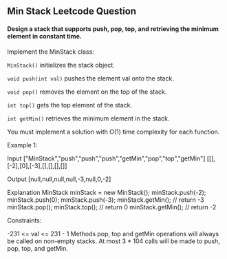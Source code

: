 ## Min Stack Leetcode Question 

#### Design a stack that supports push, pop, top, and retrieving the minimum element in constant time.

Implement the MinStack class:

```MinStack()``` initializes the stack object.


```void push(int val)``` pushes the element val onto the stack.

```void pop()``` removes the element on the top of the stack.

```int top()``` gets the top element of the stack.

```int getMin()``` retrieves the minimum element in the stack.

You must implement a solution with O(1) time complexity for each function.

 

Example 1:

Input
["MinStack","push","push","push","getMin","pop","top","getMin"]
[[],[-2],[0],[-3],[],[],[],[]]

Output
[null,null,null,null,-3,null,0,-2]

Explanation
MinStack minStack = new MinStack();
minStack.push(-2);
minStack.push(0);
minStack.push(-3);
minStack.getMin(); // return -3
minStack.pop();
minStack.top();    // return 0
minStack.getMin(); // return -2
 

Constraints:

-231 <= val <= 231 - 1
Methods pop, top and getMin operations will always be called on non-empty stacks.
At most 3 * 104 calls will be made to push, pop, top, and getMin.